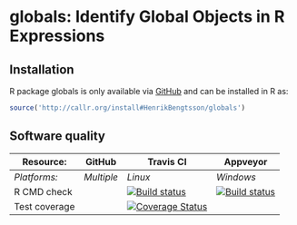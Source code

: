 # globals: Identify Global Objects in R Expressions


## Installation
R package globals is only available via [GitHub](https://github.com/HenrikBengtsson/globals) and can be installed in R as:
```r
source('http://callr.org/install#HenrikBengtsson/globals')
```


## Software quality

| Resource:     | GitHub        | Travis CI     | Appveyor         |
| ------------- | ------------------- | ------------- | ---------------- |
| _Platforms:_  | _Multiple_          | _Linux_       | _Windows_        |
| R CMD check   |  | <a href="https://travis-ci.org/HenrikBengtsson/globals"><img src="https://travis-ci.org/HenrikBengtsson/globals.svg" alt="Build status"></a> | <a href="https://ci.appveyor.com/project/HenrikBengtsson/globals"><img src="https://ci.appveyor.com/api/projects/status/github/HenrikBengtsson/globals?svg=true" alt="Build status"></a> |
| Test coverage |                     | <a href="https://coveralls.io/r/HenrikBengtsson/globals"><img src="https://coveralls.io/repos/HenrikBengtsson/globals/badge.svg?branch=develop" alt="Coverage Status"/></a>   |                  |
